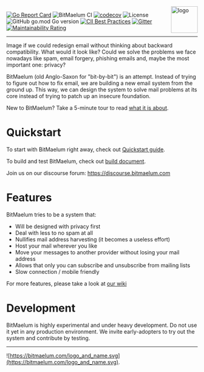 <img alt="logo" align=right height=70 src="https://bitmaelum.com/logo_and_name.svg">

[![Go Report Card](https://goreportcard.com/badge/github.com/bitmaelum/bitmaelum-suite)](https://goreportcard.com/report/github.com/bitmaelum/bitmaelum-suite)
![BitMaelum CI](https://github.com/bitmaelum/bitmaelum-suite/workflows/BitMaelum%20CI/badge.svg?branch=develop)
[![codecov](https://codecov.io/gh/bitmaelum/bitmaelum-suite/branch/develop/graph/badge.svg)](https://codecov.io/gh/bitmaelum/bitmaelum-suite)
![License](https://img.shields.io/github/license/bitmaelum/bitmaelum-suite)
![GitHub go.mod Go version](https://img.shields.io/github/go-mod/go-version/bitmaelum/bitmaelum-suite) [![CII Best Practices](https://bestpractices.coreinfrastructure.org/projects/4122/badge)](https://bestpractices.coreinfrastructure.org/projects/4122)
[![Gitter](https://badges.gitter.im/bitmaelum/community.svg)](https://gitter.im/bitmaelum/community?utm_source=badge&utm_medium=badge&utm_campaign=pr-badge)
[![Maintainability Rating](https://sonarcloud.io/api/project_badges/measure?project=bitmaelum_bitmaelum-suite&metric=sqale_rating)](https://sonarcloud.io/dashboard?id=bitmaelum_bitmaelum-suite)
         
<hr>

Image if we could redesign email without thinking about backward compatibility. What would it look like? Could we solve the problems we face nowadays like spam, email forgery, phishing emails and, maybe the most important one: privacy?

BitMaelum (old Anglo-Saxon for "bit-by-bit") is an attempt. Instead of trying to figure out how to fix email, we are building a new email system from the ground up. This way, we can design the system to solve mail problems at its core instead of trying to patch up an insecure foundation.

New to BitMaelum? Take a 5-minute tour to read [what it is about](https://github.com/bitmaelum/bitmaelum-suite/wiki/BItMaelum-in-5-minutes-or-less).

# Quickstart

To start with BitMaelum right away, check out [Quickstart guide](https://github.com/bitmaelum/bitmaelum-suite/wiki/Quickstart).

To build and test BitMaelum, check out [build document](docs/build.md).

Join us on our discourse forum: https://discourse.bitmaelum.com


# Features

BitMaelum tries to be a system that:

  - Will be designed with privacy first
  - Deal with less to no spam at all
  - Nullifies mail address harvesting (it becomes a useless effort)
  - Host your mail wherever you like
  - Move your messages to another provider without losing your mail address
  - Allows that only you can subscribe and unsubscribe from mailing lists
  - Slow connection / mobile friendly
 

For more features, please take a look at [our wiki](https://github.com/bitmaelum/bitmaelum-suite/wiki/Feature-list)

# Development

BitMaelum is highly experimental and under heavy development. Do not use it yet in any production environment. We invite early-adopters to try out the system and contribute by testing.


<hr>

![https://bitmaelum.com/logo_and_name.svg](https://bitmaelum.com/logo_and_name.svg).
